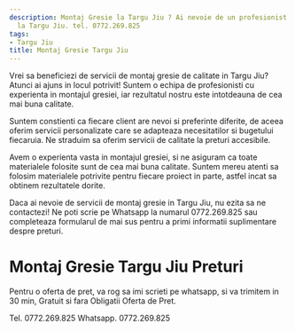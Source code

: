 ```yaml
---
description: Montaj Gresie la Targu Jiu ? Ai nevoie de un profesionist in Montaj Gresie
  la Targu Jiu. tel. 0772.269.825
tags:
- Targu Jiu
title: Montaj Gresie Targu Jiu
---
```



Vrei sa beneficiezi de servicii de montaj gresie de calitate in Targu Jiu? Atunci ai ajuns in locul potrivit! Suntem o echipa de profesionisti cu experienta in montajul gresiei, iar rezultatul nostru este intotdeauna de cea mai buna calitate. 

Suntem constienti ca fiecare client are nevoi si preferinte diferite, de aceea oferim servicii personalizate care se adapteaza necesitatilor si bugetului fiecaruia. Ne straduim sa oferim servicii de calitate la preturi accesibile. 

Avem o experienta vasta in montajul gresiei, si ne asiguram ca toate materialele folosite sunt de cea mai buna calitate. Suntem mereu atenti sa folosim materialele potrivite pentru fiecare proiect in parte, astfel incat sa obtinem rezultatele dorite. 

Daca ai nevoie de servicii de montaj gresie in Targu Jiu, nu ezita sa ne contactezi! Ne poti scrie pe Whatsapp la numarul 0772.269.825 sau completeaza formularul de mai sus pentru a primi informatii suplimentare despre preturi.

# Montaj Gresie Targu Jiu Preturi
Pentru o oferta de pret, va rog sa imi scrieti pe whatsapp, si va trimitem in 30 min, Gratuit si fara Obligatii Oferta de Pret.

Tel. 0772.269.825
Whatsapp. 0772.269.825